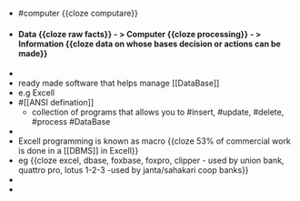 - #computer
  {{cloze computare}}
- #### Data {{cloze raw facts}} - > Computer {{cloze processing}} - > Information {{cloze data on whose bases decision or actions can be made}}
-
- ready made software that helps manage [[DataBase]]
- e.g Excell
- #[[ANSI defination]]
	- collection of programs that allows you to #insert, #update, #delete, #process #DataBase
-
- Excell programming is known as macro {{cloze 53% of commercial work is done in a [[DBMS]] in Excell}}
- eg {{cloze excel, dbase, foxbase, foxpro, clipper - used by union bank, quattro pro, lotus 1-2-3 -used by janta/sahakari coop banks}}
-
-